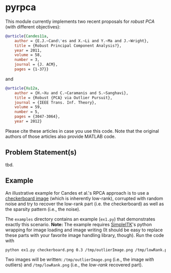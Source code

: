 pyrpca
======

This module currently implements two recent proposals for *robust PCA*
(with different objectives):
```bibtex
@article{Candes11a,
    author = {E.J.~Cand\'es and X.~Li and Y.~Ma and J.~Wright},
    title = {Robust Principal Component Analysis?},
    year = 2011,
    volume = 58,
    number = 3,
    journal = {J. ACM},
    pages = {1-37}}
```
and
```bibtex
@article{Xu12a,
    author = {H.~Xu and C.~Caramanis and S.~Sanghavi},
    title = {Robust {PCA} via Outlier Pursuit},
    journal = {IEEE Trans. Inf. Theory},
    volume = 59,
    number = 5,
    pages = {3047-3064},
    year = 2012}
```
Please cite these articles in case you use this code. Note that the original
authors of those articles also provide MATLAB code.

Problem Statement(s)
--------------------

tbd.

Example
-------
An illustrative example for Candes et al.'s RPCA approach is to use a
[checkerboard image](https://github.com/rkwitt/pyrpca/blob/master/examples/checkerboard.png) (which is inherently
low-rank), corrupted with random noise and try to recover the low-rank part (i.e. the checkerboard) as well as the
sparsity pattern (i.e., the noise).

The `examples` directory contains an example (`ex1.py`) that demonstrates exactly this scenario.
**Note:** The example requires [SimpleITK](http://www.simpleitk.org)'s python wrapping for image
loading and image writing (It should be easy to replace these parts with your favorite image handling
library, though). Run the code with
```bash
python ex1.py checkerboard.png 0.3 /tmp/outlierImage.png /tmp/lowRank.png
```
Two images will be written: `/tmp/outlierImage.png` (i.e., the image *with*
outliers) and `/tmp/lowRank.png` (i.e., the *low-rank* recovered part).